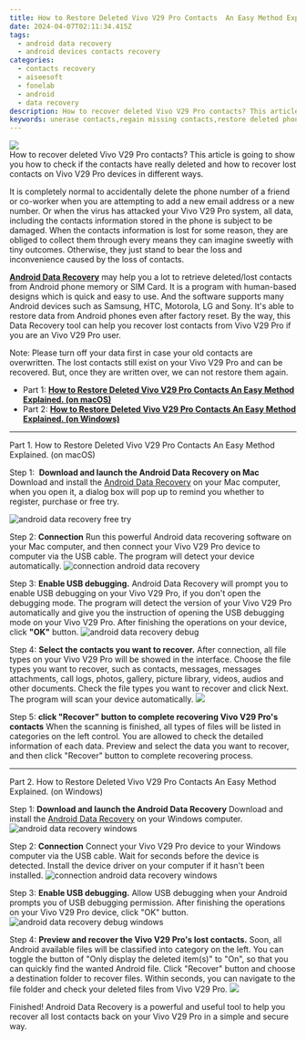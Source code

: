 ```yaml
---
title: How to Restore Deleted Vivo V29 Pro Contacts  An Easy Method Explained.
date: 2024-04-07T02:11:34.415Z
tags: 
  - android data recovery
  - android devices contacts recovery
categories: 
  - contacts recovery
  - aiseesoft
  - fonelab
  - android
  - data recovery
description: How to recover deleted Vivo V29 Pro contacts? This article is going to show you how to check if the contacts have really deleted and how to recover lost contacts on Vivo V29 Pro devices in different ways.
keywords: unerase contacts,regain missing contacts,restore deleted phone number on Vivo V29 Pro,recover lost contacts from Vivo V29 Pro,undelete contacts from Vivo V29 Pro,retrieve wiped phone number Vivo V29 Pro,how to recover contacts Vivo V29 Pro,Vivo V29 Pro contacts disappeared,how to refind deleted contacts from Vivo V29 Pro,recover contacts from Vivo V29 Pro,how to retrieve contacts from Vivo V29 Pro,Vivo V29 Pro delete contacts recover
---
```


<img src="https://img0mobiles.techidaily.com/images/best-assets/devices/vivo/vivo-v29-pro/1.jpg" class="atpl-imgstyle"  />

<div class="atpl-content atpl-for-fonelab-android recover-contacts">

<div class="atpl-post-description-part-1">
How to recover deleted Vivo V29 Pro contacts? This article is going to show you how to check if the contacts have really deleted and how to recover lost contacts on Vivo V29 Pro devices in different ways.
</div>




<div class="atpl-post-description-part-2">
<div class="tpl-content-sub-paragraph-normal">
  <p>
    It is completely normal to accidentally delete the phone number of a friend or co-worker when you are attempting to add a new email address or a new number. Or when the virus has attacked your Vivo V29 Pro system, all data, including the contacts information stored in the phone is subject to be damaged. When the contacts information is lost for some reason, they are obliged to collect them through every means they can imagine sweetly with tiny outcomes. Otherwise, they just stand to bear the loss and inconvenience caused by the loss of contacts.
  </p>
</div>
</div>

<div class="atpl-post-description-part-3">
<div class="tpl-content-sub-paragraph-content">
  <p>
    <a href="https://tools.techidaily.com/aiseesoft-android-data-recovery/" ><strong>Android Data Recovery</strong></a> may help you a lot to retrieve deleted/lost contacts from Android phone memory or SIM Card. It is a program with human-based designs which is quick and easy to use. And the software supports many Android devices such as Samsung, HTC, Motorola, LG and Sony. It's able to restore data from Android phones even after factory reset. By the way, this Data Recovery tool can help you recover lost contacts from Vivo V29 Pro if you are an Vivo V29 Pro user.
  </p>
</div>
<div class="tpl-content-sub-paragraph-content">
  <p>
    Note: Please turn off your data first in case your old contacts are overwritten. The lost contacts still exist on your Vivo V29 Pro and can be recovered. But, once they are written over, we can not restore them again.
  </p>
</div>
</div>


<ul>
  <li>Part 1: <strong><a href="#p1"> How to Restore Deleted Vivo V29 Pro Contacts  An Easy Method Explained.  (on macOS)</a></strong></li>
  <li>Part 2: <strong><a href="#p2"> How to Restore Deleted Vivo V29 Pro Contacts  An Easy Method Explained.  (on Windows)</a></strong></li>
</ul>




<!-- Part 1 -->
<a id="p1" name="p1" ></a><hr>

<div>
  <span class="atpl-step-part-style">Part 1. How to Restore Deleted Vivo V29 Pro Contacts  An Easy Method Explained. (on macOS)</span>
</div>  

<span class="atpl-stepstyle-a"><span>Step 1: </span></span> <strong>Download and launch the Android Data Recovery on Mac</strong>
Download and install the <a href="https://tools.techidaily.com/aiseesoft-android-data-recovery/" >Android Data Recovery</a> on your Mac computer, when you open it, a dialog box will pop up to remind you whether to register, purchase or free try.

<img src="https://tools.techidaily.com/images/apps/aiseesoft/android-data-recovery/mac-free-try.png" class="atpl-imgstyle" alt="android data recovery free try" />

<span class="atpl-stepstyle-a"><span>Step 2: </span></span> <strong>Connection</strong>
Run this powerful Android data recovering software on your Mac computer, and then connect your Vivo V29 Pro device to computer via the USB cable. The program will detect your device automatically.
<img src="https://tools.techidaily.com/images/apps/aiseesoft/android-data-recovery/mac-connection-interface.jpg" class="atpl-imgstyle" alt="connection android data recovery" />

<span class="atpl-stepstyle-a"><span>Step 3: </span></span> <strong>Enable USB debugging.</strong>
Android Data Recovery will prompt you to enable USB debugging on your Vivo V29 Pro, if you don't open the debugging mode. The program will detect the version of your Vivo V29 Pro automatically and give you the instruction of opening the USB debugging mode on your Vivo V29 Pro. After finishing the operations on your device, click <strong>"OK"</strong> button.
<img src="https://tools.techidaily.com/images/apps/aiseesoft/android-data-recovery/mac-android-usb-debug.jpg"  class="atpl-imgstyle" alt="android data recovery debug" />

<span class="atpl-stepstyle-a"><span>Step 4: </span></span> <strong>Select the contacts you want to recover.</strong>
After connection, all file types on your Vivo V29 Pro will be showed in the interface. Choose the file types you want to recover, such as contacts, messages, messages attachments, call logs, photos, gallery, picture library, videos, audios and other documents. Check the file types you want to recover and click Next. The program will scan your device automatically.
<img src="https://tools.techidaily.com/images/apps/aiseesoft/android-data-recovery/mac-choose-type-contacts.jpg" class="atpl-imgstyle"  />

<span class="atpl-stepstyle-a"><span>Step 5: </span></span> <strong>click "Recover" button to  complete recovering Vivo V29 Pro's contacts</strong>
When the scanning is finished, all types of files will be listed in categories on the left control. You are allowed to check the detailed information of each data. Preview and select the data you want to recover, and then click "Recover" button to complete recovering process.


<a id="p2" name="p2"></a><hr>

<!-- Part 2 -->
<div>
  <span class="atpl-step-part-style">Part 2. How to Restore Deleted Vivo V29 Pro Contacts  An Easy Method Explained. (on Windows)</span>
</div>

<span class="atpl-stepstyle-a"><span>Step 1: </span></span> <strong>Download and launch the Android Data Recovery</strong>
Download and install the <a href="https://tools.techidaily.com/aiseesoft-android-data-recovery/" >Android Data Recovery</a> on your Windows computer.
<img src="https://tools.techidaily.com/images/apps/aiseesoft/android-data-recovery/win-start-interface.png"  class="atpl-imgstyle" alt="android data recovery windows" />

<span class="atpl-stepstyle-a"><span>Step 2: </span></span> <strong>Connection</strong>
Connect your Vivo V29 Pro device to your Windows computer via the USB cable. Wait for seconds before the device is detected. Install the device driver on your computer if it hasn't been installed.
<img src="https://tools.techidaily.com/images/apps/aiseesoft/android-data-recovery/win-connection-interface.png" class="atpl-imgstyle" alt="connection android data recovery windows" />

<span class="atpl-stepstyle-a"><span>Step 3: </span></span> <strong>Enable USB debugging.</strong>
Allow USB debugging when your Android prompts you of USB debugging permission. After finishing the operations on your Vivo V29 Pro device, click "OK" button.
<img src="https://tools.techidaily.com/images/apps/aiseesoft/android-data-recovery/win-android-usb-debug.png" class="atpl-imgstyle" alt="android data recovery debug windows" />

<span class="atpl-stepstyle-a"><span>Step 4: </span></span> <strong>Preview and recover the Vivo V29 Pro's lost contacts.</strong>
Soon, all Android available files will be classified into category on the left. You can toggle the button of "Only display the deleted item(s)" to "On", so that you can quickly find the wanted Android file. Click "Recover" button and choose a destination folder to recover files. Within seconds, you can navigate to the file folder and check your deleted files from Vivo V29 Pro.
<img src="https://tools.techidaily.com/images/apps/aiseesoft/android-data-recovery/win-recover-contacts.jpg" class="atpl-imgstyle"  />

<div class="atpl-post-description-part-4">
<div class="tpl-content-sub-paragraph-normal">
  <p>
    Finished! Android Data Recovery is a powerful and useful tool to help you recover all lost contacts back on your Vivo V29 Pro in a simple and secure way.
  </p>
</div>
</div>

<ins class="adsbygoogle"
     style="display:block"
     data-ad-client="ca-pub-7571918770474297"
     data-ad-slot="8358498916"
     data-ad-format="auto"
     data-full-width-responsive="true"></ins>



</div>
<ins class="adsbygoogle"
    style="display:block"
    data-ad-format="autorelaxed"
    data-ad-client="ca-pub-7571918770474297"
    data-ad-slot="1223367746"></ins>


